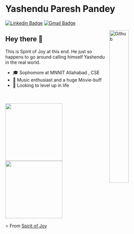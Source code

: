 # Yashendu Paresh Pandey 
[![Linkedin Badge](https://img.shields.io/badge/-Yashendu-blue?style=flat-square&logo=Linkedin&logoColor=white&link=www.linkedin.com/in/yashendu-050502/)](https://www.linkedin.com/in/yashendu-050502/)
[![Gmail Badge](https://img.shields.io/badge/-yashendu.pandey02@gmail.com-c14438?style=flat-square&logo=Gmail&logoColor=white&link=mailto:yashendu.pandey02@gmail.com)](mailto:yashendu.pandey02@gmail.com)

<img width="35%" align="right" alt="Github" src="https://user-images.githubusercontent.com/48678280/88862734-4903af80-d201-11ea-968b-9c939d88a37c.gif" />


## Hey there 👋 
This is Spirit of Joy at this end. He just so happens to go around calling himself Yashendu in the real world. 
 
- 🎓 Sophomore at MNNIT Allahabad , CSE
- 💬 Music enthusiast and a huge Movie-buff
- 🔭 Looking to level up in life

 <br>
 <br>
 <a href="https://github.com/Spirit-ofJoy">
  <img height="180em" src="https://github-readme-stats.vercel.app/api?username=Spirit-ofJoy&theme=buefy&show_icons=true" />
  <img height="180em" src="https://github-readme-stats.vercel.app/api/top-langs/?username=Spirit-ofJoy&theme=buefy&layout=compact" />
</a>

⭐️ From [Spirit of Joy](https://github.com/Spirit-ofJoy)
<!--
**Spirit-ofJoy/Spirit-ofJoy** is a ✨ _special_ ✨ repository because its `README.md` (this file) appears on your GitHub profile.

Here are some ideas to get you started:

- 🔭 I’m currently working on ...
- 🌱 I’m currently learning ...
- 👯 I’m looking to collaborate on ...
- 🤔 I’m looking for help with ...
- 💬 Ask me about ...
- 📫 How to reach me: ...
- 😄 Pronouns: ...
- ⚡ Fun fact: ...
-->
